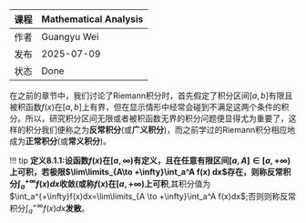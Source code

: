 | 课程   | Mathematical Analysis |
| ---- | ---------------------------------------- |
| 作者   | Guangyu Wei                               |
| 发布 | 2025-07-09 |
|状态|Done|

在之前的章节中，我们讨论了Riemann积分时，首先假定了积分区间$[a,b]$有限且被积函数$f(x)$在$[a,b]$上有界，但在显示情形中经常会碰到不满足这两个条件的积分。所以，研究积分区间无限或者被积函数无界的积分问题便显得尤为重要了，这样的积分我们便称之为**反常积分**(或**广义积分**)，而之前学过的Riemann积分相应地成为**正常积分**(或**常义积分**)。

!!! tip **定义8.1.1:**设函数$f(x)$在$[a,\infty)$有定义，且在任意有限区间$[a,A]\in [a,+\infty)$上可积，若极限$\lim\limits_{A\to +\infty}\int_a^A f(x) dx$存在，则称反常积分$\int_a^{+\infty}f(x)dx$**收敛**(或称$f(x)$在$[a,+\infty)$上**可积**,其积分值为$\int_a^{+\infty}f(x)dx=\lim\limits_{A \to +\infty}\int_a^A f(x)dx$;否则则称反常积分$\int_a^{+\infty}f(x)dx$**发散**。
